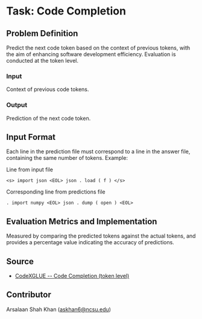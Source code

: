 # Task: Code Completion

## Problem Definition
Predict the next code token based on the context of previous tokens, with the aim of enhancing software development efficiency. 
Evaluation is conducted at the token level.

### Input
Context of previous code tokens.

### Output
Prediction of the next code token.

## Input Format
Each line in the prediction file must correspond to a line in the answer file, containing the same number of tokens. 
Example: 

Line from input file
```
<s> import json <EOL> json . load ( f ) </s>
```

Corresponding line from predictions file
```
. import numpy <EOL> json . dump ( open ) <EOL>
```

## Evaluation Metrics and Implementation
Measured by comparing the predicted tokens against the actual tokens, and provides a percentage value indicating the accuracy of predictions.

## Source

- [CodeXGLUE -- Code Completion (token level)](https://github.com/microsoft/CodeXGLUE/tree/main/Code-Code/CodeCompletion-token/evaluator)

## Contributor
Arsalaan Shah Khan (askhan6@ncsu.edu)
